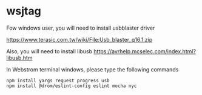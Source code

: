 # wsjtag

Fow windows user, you will need to install usbblaster driver

https://www.terasic.com.tw/wiki/File:Usb_blaster_q16.1.zip

Also, you will need to install libusb
https://avrhelp.mcselec.com/index.html?libusb.htm


In Webstrom terminal windows, please type the following commands
```
npm install yargs request progress usb
npm install @drom/eslint-config eslint mocha nyc
```
